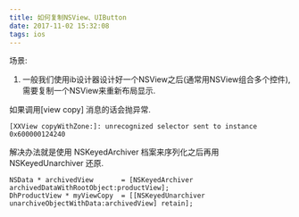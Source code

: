 ```yaml
---
title: 如何复制NSView、UIButton
date: 2017-11-02 15:32:08
tags: ios
---
```

场景:

1. 一般我们使用ib设计器设计好一个NSView之后(通常用NSView组合多个控件), 需要复制一个NSView来重新布局显示.

如果调用[view copy] 消息的话会抛异常.

```
[XXView copyWithZone:]: unrecognized selector sent to instance 0x600000124240
```


解决办法就是使用 NSKeyedArchiver 档案来序列化之后再用 NSKeyedUnarchiver 还原.

```objc
NSData * archivedView       = [NSKeyedArchiver archivedDataWithRootObject:productView];
DhProductView * myViewCopy  = [[NSKeyedUnarchiver unarchiveObjectWithData:archivedView] retain];
```

